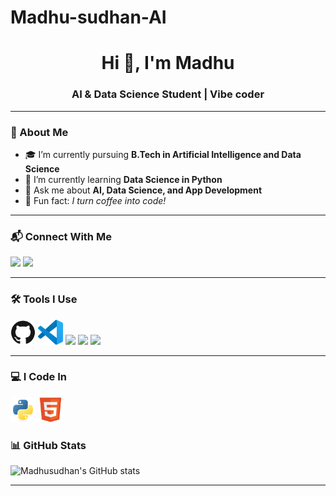 # Madhu-sudhan-AI
<h1 align="center">Hi 👋, I'm Madhu</h1>
<h3 align="center">AI & Data Science Student | Vibe coder</h3>

---

### 🚀 About Me
- 🎓 I’m currently pursuing **B.Tech in Artificial Intelligence and Data Science**
- 🌱 I’m currently learning **Data Science in Python**
- 💬 Ask me about **AI, Data Science, and App Development**
- 🌟 Fun fact: *I turn coffee into code!*

 ---
 
### 📬 Connect With Me
<p>
  <a href="mailto:your-email@example.com"><img src="https://img.icons8.com/color/48/gmail-new.png" width="40"/></a>
  <a href="https://linkedin.com/in/YOUR_LINKEDIN_ID"><img src="https://img.icons8.com/color/48/linkedin.png" width="40"/></a>
</p>

---

### 🛠 Tools I Use
<p>
  <img src="https://raw.githubusercontent.com/devicons/devicon/master/icons/github/github-original.svg" width="40"/>
  <img src="https://raw.githubusercontent.com/devicons/devicon/master/icons/vscode/vscode-original.svg" width="40"/>
  <img src="https://img.icons8.com/color/48/canva.png" width="40"/>
  <img src="https://img.icons8.com/color/48/microsoft-powerpoint-2019--v1.png" width="40"/>
  <img src="https://img.icons8.com/color/48/microsoft-word-2019--v1.png" width="40"/>
</p>

---

### 💻 I Code In
<p>
  <img src="https://raw.githubusercontent.com/devicons/devicon/master/icons/python/python-original.svg" width="40"/>
  <img src="https://raw.githubusercontent.com/devicons/devicon/master/icons/html5/html5-original.svg" width="40"
  <img src="https://raw.githubusercontent.com/devicons/devicon/master/icons/javascript/javascript-original.svg" width="40"/>
</p>

### 📊 GitHub Stats
![Madhusudhan's GitHub stats](https://github-readme-stats.vercel.app/api?username=Madhusudhan)

---
